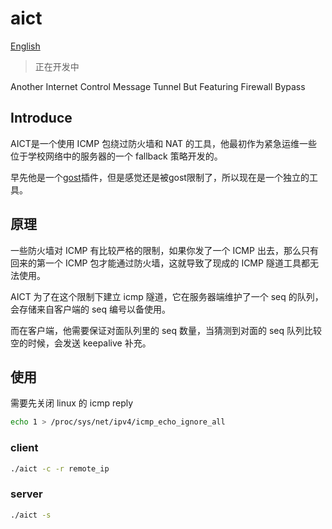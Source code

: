 # aict

[English](README_en.md)

> 正在开发中

Another Internet Control Message Tunnel But Featuring Firewall Bypass

## Introduce

AICT是一个使用 ICMP 包绕过防火墙和 NAT 的工具，他最初作为紧急运维一些位于学校网络中的服务器的一个 fallback 策略开发的。

早先他是一个[gost](https://github.com/go-gost/gost)插件，但是感觉还是被gost限制了，所以现在是一个独立的工具。

## 原理

一些防火墙对 ICMP 有比较严格的限制，如果你发了一个 ICMP 出去，那么只有回来的第一个 ICMP 包才能通过防火墙，这就导致了现成的 ICMP 隧道工具都无法使用。

AICT 为了在这个限制下建立 icmp 隧道，它在服务器端维护了一个 seq 的队列，会存储来自客户端的 seq 编号以备使用。

而在客户端，他需要保证对面队列里的 seq 数量，当猜测到对面的 seq 队列比较空的时候，会发送 keepalive 补充。

## 使用

需要先关闭 linux 的 icmp reply

```bash
echo 1 > /proc/sys/net/ipv4/icmp_echo_ignore_all
```

### client
```bash
./aict -c -r remote_ip
```

### server
```bash
./aict -s
```